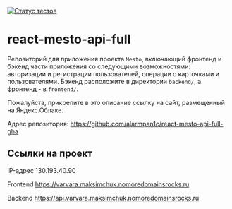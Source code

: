 [![Статус тестов](../../actions/workflows/tests.yml/badge.svg)](../../actions/workflows/tests.yml)

# react-mesto-api-full
Репозиторий для приложения проекта `Mesto`, включающий фронтенд и бэкенд части приложения со следующими возможностями: авторизации и регистрации пользователей, операции с карточками и пользователями. Бэкенд расположите в директории `backend/`, а фронтенд - в `frontend/`. 
  
Пожалуйста, прикрепите в это описание ссылку на сайт, размещенный на Яндекс.Облаке.

Адрес репозитория: https://github.com/alarmpan1c/react-mesto-api-full-gha

## Ссылки на проект

IP-адрес 130.193.40.90

Frontend https://varvara.maksimchuk.nomoredomainsrocks.ru

Backend https://api.varvara.maksimchuk.nomoredomainsrocks.ru
